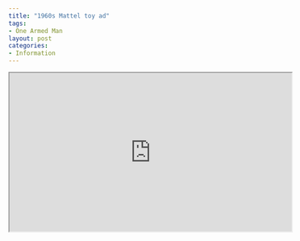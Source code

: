 ```yaml
---
title: "1960s Mattel toy ad"
tags:
- One Armed Man
layout: post
categories:
- Information
---
```


<iframe width="560" height="315" src="https://www.youtube.com/embed/73XRNF0176o" title="60's Ads: Snub Nose .38 and Shoulder Holster by Mattel"></iframe>

